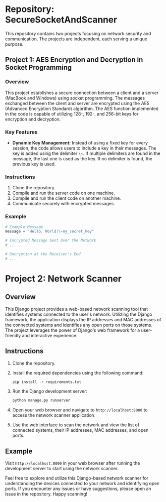 # Repository: SecureSocketAndScanner

This repository contains two projects focusing on network security and communication. The projects are independent, each serving a unique purpose.

## Project 1: AES Encryption and Decryption in Socket Programming

### Overview

This project establishes a secure connection between a client and a server (MacBook and Windows) using socket programming. The messages exchanged between the client and server are encrypted using the AES (Advanced Encryption Standard) algorithm. The AES function implemented in the code is capable of utilizing 128-, 192-, and 256-bit keys for encryption and decryption.

### Key Features

- **Dynamic Key Management:** Instead of using a fixed key for every session, the code allows users to include a key in their messages. The key is added using the delimiter `\~`. If multiple delimiters are found in the message, the last one is used as the key. If no delimiter is found, the previous key is used.

### Instructions

1. Clone the repository.
2. Compile and run the server code on one machine.
3. Compile and run the client code on another machine.
4. Communicate securely with encrypted messages.

### Example

```python
# Example Message
message = "Hello, World!\~my_secret_key"

# Encrypted Message Sent Over the Network
# ...

# Decryption at the Receiver's End
# ...
```


# Project 2: Network Scanner

## Overview

This Django project provides a web-based network scanning tool that identifies systems connected to the user's network. Utilizing the Django framework, the application displays the IP addresses and MAC addresses of the connected systems and identifies any open ports on those systems. The project leverages the power of Django's web framework for a user-friendly and interactive experience.

## Instructions

1. Clone the repository.
2. Install the required dependencies using the following command:

    ```bash
    pip install -r requirements.txt
    ```
3. Run the Django development server:

    ```bash
    python manage.py runserver
    ```
4. Open your web browser and navigate to `http://localhost:8000` to access the network scanner application.

5. Use the web interface to scan the network and view the list of connected systems, their IP addresses, MAC addresses, and open ports.

## Example

Visit `http://localhost:8000` in your web browser after running the development server to start using the network scanner.

Feel free to explore and utilize this Django-based network scanner for understanding the devices connected to your network and identifying open ports. If you encounter any issues or have suggestions, please open an issue in the repository. Happy scanning!
